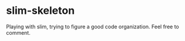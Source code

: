 # slim-skeleton
Playing with slim, trying to figure a good code organization. Feel free to comment. 
